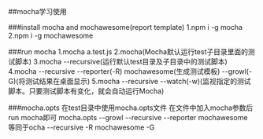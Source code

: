 ##mocha学习使用

###install mocha and mochawesome(report template)
  1.npm i -g mocha
  2.npm i -g mochawesome

###run mocha
  1.mocha a.test.js
  2.mocha(Mocha默认运行test子目录里面的测试脚本)
  3.mocha --recursive(运行默认test目录及子目录中的测试脚本)
  4.mocha --recursive --reporter(-R) mochawesome(生成测试模板) --growl(-G)(将测试结果在桌面显示)
  5.mocha --recursive --watch(-w)(监视指定的测试脚本。只要测试脚本有变化，就会自动运行Mocha)

###mocha.opts
  在test目录中使用mocha.opts文件
  在文件中加入mocha参数后run mocha即可
  mocha.opts
    --growl
    --recursive
    --reporter mochawesome
  等同于ocha --recursive -R mochawesome -G
  




